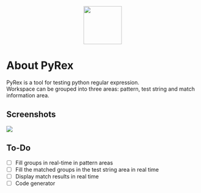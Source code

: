 <p align="center">
  <img height="100" src="https://github.com/user0706/PyRex/blob/master/icons/windowIcon.png?raw=true">
</p>

# About PyRex
PyRex is a tool for testing python regular expression.
<br>Workspace can be grouped into three areas: pattern, test string and match information area.

## Screenshots
![](https://github.com/user0706/PyRex/blob/feature/test-string-highlighting/Example.png?raw=true)

## To-Do
- [ ] Fill groups in real-time in pattern areas
- [ ] Fill the matched groups in the test string area in real time
- [ ] Display match results in real time
- [ ] Code generator

